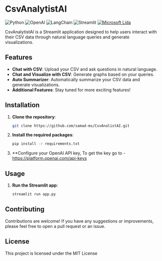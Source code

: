 # CsvAnalytistAI
![Python](https://img.shields.io/badge/python-v3.10-blue)
![OpenAI](https://img.shields.io/badge/OpenAI-v3.5-blue)
![LangChain](https://img.shields.io/badge/LangChain-Icon-green)
![Streamlit](https://img.shields.io/badge/streamlit-v1.0.0-green)
[![Microsoft Lida](https://img.shields.io/badge/Microsoft-Lida-blue)](https://github.com/microsoft/lida)

CsvAnalytistAI is a Streamlit application designed to help users interact with their CSV data through natural language queries and generate visualizations.

## Features

- **Chat with CSV**: Upload your CSV and ask questions in natural language.
- **Chat and Visualize with CSV**: Generate graphs based on your queries.
- **Auto Summarizer**: Automatically summarize your CSV data and generate visualizations.
- **Additional Features**: Stay tuned for more exciting features!

## Installation

1. **Clone the repository**:

   ```bash
   git clone https://github.com/samad-ms/CsvAnalistAI.git
   ```

2. **Install the required packages**:

   ```bash
   pip install -r requirements.txt
   ```

3. **Configure your OpenAI API key, To get the key go to - https://platform.openai.com/api-keys


## Usage

1. **Run the Streamlit app**:

   ```bash
   streamlit run app.py
   ```

## Contributing

Contributions are welcome! If you have any suggestions or improvements, please feel free to open a pull request or an issue.

## License

This project is licensed under the MIT License

